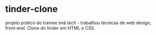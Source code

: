 # tinder-clone
projeto prático do trainee imã tech - trabalhou técnicas de web design, front-end. Clone do tinder em HTML e CSS.
